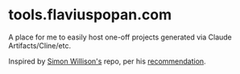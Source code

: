 # tools.flaviuspopan.com

A place for me to easily host one-off projects generated via Claude Artifacts/Cline/etc.

Inspired by [Simon Willison's](https://github.com/simonw/tools) repo, per his [recommendation](https://bsky.app/profile/simonwillison.net/post/3lhkpjt747s24).
